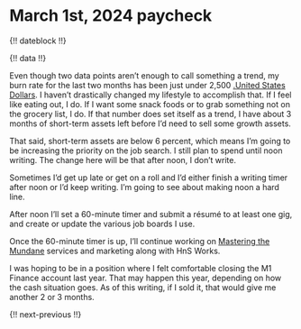 # March 1st, 2024 paycheck

{!! dateblock !!}

{!! data !!}

Even though two data points aren’t enough to call something a trend, my burn rate for the last two months has been just under 2,500 [.United States Dollars](USD). I haven’t drastically changed my lifestyle to accomplish that. If I feel like eating out, I do. If I want some snack foods or to grab something not on the grocery list, I do. If that number does set itself as a trend, I have about 3 months of short-term assets left before I’d need to sell some growth assets.

That said, short-term assets are below 6 percent, which means I’m going to be increasing the priority on the job search. I still plan to spend until noon writing. The change here will be that after noon, I don’t write.

Sometimes I’d get up late or get on a roll and I’d either finish a writing timer after noon or I’d keep writing. I’m going to see about making noon a hard line.

After noon I’ll set a 60-minute timer and submit a résumé to at least one gig, and create or update the various job boards I use.

Once the 60-minute timer is up, I’ll continue working on [Mastering the Mundane](https://mastering-the-mundane.com) services and marketing along with HnS Works.

I was hoping to be in a position where I felt comfortable closing the M1 Finance account last year. That may happen this year, depending on how the cash situation goes. As of this writing, if I sold it, that would give me another 2 or 3 months.

{!! next-previous !!}